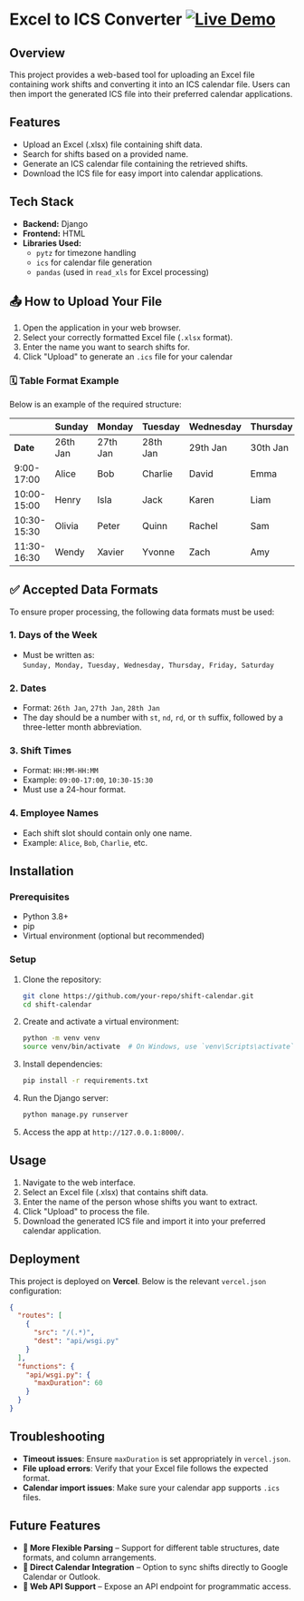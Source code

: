 # Excel to ICS Converter [![Live Demo](https://img.shields.io/badge/Live-Demo-brightgreen)](https://timesheet-xlsx-to-ics.vercel.app/)

## Overview
This project provides a web-based tool for uploading an Excel file containing work shifts and converting it into an ICS calendar file. Users can then import the generated ICS file into their preferred calendar applications.

## Features
- Upload an Excel (.xlsx) file containing shift data.
- Search for shifts based on a provided name.
- Generate an ICS calendar file containing the retrieved shifts.
- Download the ICS file for easy import into calendar applications.

## Tech Stack
- **Backend:** Django
- **Frontend:** HTML
- **Libraries Used:**
  - `pytz` for timezone handling
  - `ics` for calendar file generation
  - `pandas` (used in `read_xls` for Excel processing)

## 📤 How to Upload Your File

1. Open the application in your web browser.
2. Select your correctly formatted Excel file (`.xlsx` format).
3. Enter the name you want to search shifts for.
4. Click "Upload" to generate an `.ics` file for your calendar

### 🗓 Table Format Example

Below is an example of the required structure:

|          | Sunday      | Monday      | Tuesday     | Wednesday   | Thursday    | Friday      | Saturday    |
|----------|------------|------------|------------|------------|------------|------------|------------|
| **Date** | 26th Jan   | 27th Jan   | 28th Jan   | 29th Jan   | 30th Jan   | 31st Jan   | 1st Feb    |
| 9:00-17:00  | Alice       | Bob        | Charlie    | David      | Emma       | Finn       | Grace      |
| 10:00-15:00 | Henry       | Isla       | Jack       | Karen      | Liam       | Mia        | Noah       |
| 10:30-15:30 | Olivia      | Peter      | Quinn      | Rachel     | Sam        | Tina       | Victor     |
| 11:30-16:30 | Wendy       | Xavier     | Yvonne     | Zach       | Amy        | Brian      | Chloe      |

## ✅ Accepted Data Formats

To ensure proper processing, the following data formats must be used:

### **1. Days of the Week**
- Must be written as:  
  `Sunday, Monday, Tuesday, Wednesday, Thursday, Friday, Saturday`

### **2. Dates**
- Format: `26th Jan`, `27th Jan`, `28th Jan`  
- The day should be a number with `st`, `nd`, `rd`, or `th` suffix, followed by a three-letter month abbreviation.

### **3. Shift Times**
- Format: `HH:MM-HH:MM`  
- Example: `09:00-17:00`, `10:30-15:30`  
- Must use a 24-hour format.

### **4. Employee Names**
- Each shift slot should contain only one name.
- Example: `Alice`, `Bob`, `Charlie`, etc.

## Installation
### Prerequisites
- Python 3.8+
- pip
- Virtual environment (optional but recommended)

### Setup
1. Clone the repository:
   ```sh
   git clone https://github.com/your-repo/shift-calendar.git
   cd shift-calendar
   ```
2. Create and activate a virtual environment:
   ```sh
   python -m venv venv
   source venv/bin/activate  # On Windows, use `venv\Scripts\activate`
   ```
3. Install dependencies:
   ```sh
   pip install -r requirements.txt
   ```
4. Run the Django server:
   ```sh
   python manage.py runserver
   ```
5. Access the app at `http://127.0.0.1:8000/`.

## Usage
1. Navigate to the web interface.
2. Select an Excel file (.xlsx) that contains shift data.
3. Enter the name of the person whose shifts you want to extract.
4. Click "Upload" to process the file.
5. Download the generated ICS file and import it into your preferred calendar application.

## Deployment
This project is deployed on **Vercel**. Below is the relevant `vercel.json` configuration:
```json
{
  "routes": [
    {
      "src": "/(.*)",
      "dest": "api/wsgi.py"
    }
  ],
  "functions": {
    "api/wsgi.py": {
      "maxDuration": 60
    }
  }
}
```

## Troubleshooting
- **Timeout issues**: Ensure `maxDuration` is set appropriately in `vercel.json`.
- **File upload errors**: Verify that your Excel file follows the expected format.
- **Calendar import issues**: Make sure your calendar app supports `.ics` files.

## Future Features
- **🔹 More Flexible Parsing** – Support for different table structures, date formats, and column arrangements.
- **🔹 Direct Calendar Integration** – Option to sync shifts directly to Google Calendar or Outlook.
- **🔹 Web API Support** – Expose an API endpoint for programmatic access.

